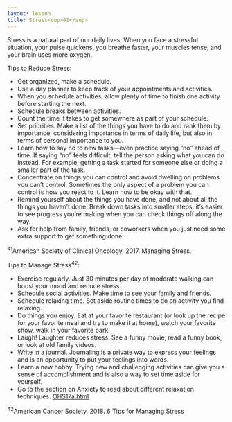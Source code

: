 ```yaml
---
layout: lesson
title: Stress<sup>41</sup>
---
```


Stress is a natural part of our daily lives. When you face a stressful situation, your pulse quickens, you breathe faster, your muscles tense, and your brain uses more oxygen.

Tips to Reduce Stress:

* Get organized, make a schedule. 
* Use a day planner to keep track of your appointments and activities. 
* When you schedule activities, allow plenty of time to finish one activity before starting the next. 
* Schedule breaks between activities. 
* Count the time it takes to get somewhere as part of your schedule.
* Set priorities. Make a list of the things you have to do and rank them by importance, considering importance in terms of daily life, but also in terms of personal importance to you. 
* Learn how to say no to new tasks—even practice saying “no” ahead of time. If saying “no” feels difficult, tell the person asking what you can do instead. For example, getting a task started for someone else or doing a smaller part of the task.
* Concentrate on things you can control and avoid dwelling on problems you can’t control. Sometimes the only aspect of a problem you can control is how you react to it. Learn how to be okay with that. 
* Remind yourself about the things you have done, and not about all the things you haven’t done. Break down tasks into smaller steps; it’s easier to see progress you’re making when you can check things off along the way.
* Ask for help from family, friends, or coworkers when you just need some extra support to get something done.

<sup>41</sup>American Society of Clinical Oncology, 2017. Managing Stress.

Tips to Manage Stress<sup>42</sup>:

* Exercise regularly. Just 30 minutes per day of moderate walking can boost your mood and reduce stress.
* Schedule social activities. Make time to see your family and friends.
* Schedule relaxing time. Set aside routine times to do an activity you find relaxing.
* Do things you enjoy. Eat at your favorite restaurant (or look up the recipe for your favorite meal and try to make it at home), watch your favorite show, walk in your favorite park.
* Laugh! Laughter reduces stress. See a funny movie, read a funny book, or look at old family videos.
* Write in a journal. Journaling is a private way to express your feelings and is an opportunity to put your feelings into words.
* Learn a new hobby. Trying new and challenging activities can give you a sense of accomplishment and is also a way to set time aside for yourself.  
* Go to the section on Anxiety to read about different relaxation techniques. [OHS17a.html](/OHS17a/index.html)

<sup>42</sup>American Cancer Society, 2018. 6 Tips for Managing Stress

